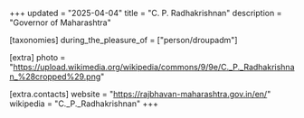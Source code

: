 +++
updated = "2025-04-04"
title = "C. P. Radhakrishnan"
description = "Governor of Maharashtra"

[taxonomies]
during_the_pleasure_of = ["person/droupadm"]

[extra]
photo = "https://upload.wikimedia.org/wikipedia/commons/9/9e/C._P._Radhakrishnan_%28cropped%29.png"

[extra.contacts]
website = "https://rajbhavan-maharashtra.gov.in/en/"
wikipedia = "C._P._Radhakrishnan"
+++
